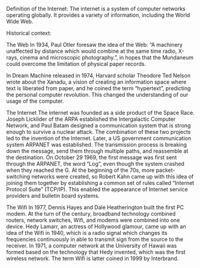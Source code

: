 Definition of the Internet:
The internet is a system of computer networks operating globally. It provides a variety of information, including the World Wide Web.

Historical context:

The Web
In 1934, Paul Otler foresaw the idea of the Web: “A machinery unaffected by distance which would combine at the same time radio, X-rays, cinema and microscopic photography.”, in hopes that the Mundaneum could overcome the limitation of physical paper records.

In Dream Machine released in 1974, Harvard scholar Theodore Ted Nelson wrote about the Xanadu, a vision of creating an information space where text is liberated from paper, and he coined the term “hypertext”, predicting the personal computer revolution. This changed the understanding of our usage of the computer. 

The Internet
The internet was founded as a side product of the Space Race. Joseph Licklider of the ARPA established the Intergalactic Computer Network, and Paul Batam designed a communication system that is strong enough to survive a nuclear attack. The combination of these two projects led to the invention of the Internet. Later, a US government communication system ARPANET was established. The transmission process is breaking down the message, send them through multiple paths, and reassemble at the destination. On October 29 1969, the first message was first sent through the ARPANET, the word “Log”, even though the system crashed when they reached the G. 
At the beginning of the 70s, more packet-switching networks were created, so Robert Kahn came up with this idea of joining them together by establishing a common set of rules called “Internet Protocol Suite” (TCP/IP). This enabled the appearance of Internet service providers and bulletin board systems. 


The Wifi
In 1977, Dennis Hayes and Dale Heatherington built the first PC modem. At the turn of the century, broadband technology combined routers, network switches, Wifi, and modems were combined into one device. 
Hedy Lamarr, an actress of Hollywood glamour, came up with an idea of the Wifi in 1940, which is a radio signal which changes its frequencies continuously in able to transmit sign from the source to the receiver. In 1971, a computer network at the University of Hawaii was formed based on the technology that Hedy invented, which was the first wireless network. The term Wifi is latter coined in 1999 by Interbrand. 